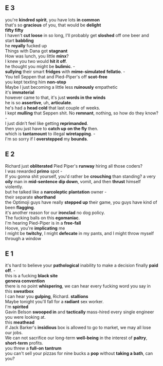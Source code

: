 ## E 3 
you're **kindred spirit**, you have lots **in common**   
that's so **gracious** of you, that would be **delight**  
**fifty fifty**  
I haven't **cut loose** in so long, I'll probably get **sloshed** off one beer and start **babbling**   
he **royally** fucked up  
Things with Dana got **stagnant**  
How was lunch, you little **minx**?  
I knew you two would **hit it off**.  
he thought you might be **bulimic**. -  
**sullying** their smart **fridges** with **mime-simulated** **fellatio**. -  
You tell Seppen that and Pied-Piper's off **scot-free**  
you kept texting him **non-stop**  
Maybe I just becoming a little less **ruinously** empathetic  
it's **immaterial**  
however came to that, it's just **words in the winds**  
he is so **assertive**, uh, **articulate**.   
he's had a **head cold** that last couple of weeks.  
I kept **mulling** that Seppen shit. No **remnant**, nothing, so how do they know? -   
I just didn’t feel like getting **reprimanded**.  
then you just have to **catch up** **on the fly** then.  
which is **tantamount** to illegal **wiretapping**. -  
I'm so sorry if I **overstepped** my **bounds**.  

## E 2 
Richard just **obliterated** Pied Piper's **runway** hiring all those coders?  
I was rewarded **primo** spot -  
If you gonna shit yourself, you'd rather be **crouching** than standing? 
a very **oily** man in **mid-sentence** **dip down**, vomit, and then **thrust** himself violently.  
but he talked like a **narcoleptic** **plantation** owner -  
their separate **shorthand**  
the Optimoji guys have really **stepped up** their game, you guys have kind of been **flagging**.  
it's another reason for our **ironclad** no dog policy.  
The fucking balls on this **egomaniac**.  
I'm hearing Pied-Piper is in a **free-fall**  
Hoove, you're **implicating** me  
I might be **twitchy**, I might **defecate** in my pants, and I might throw myself through a window  

## E 1 
it's hard to believe your **pathological** inability to make a decision finally **paid off**. -  
this is a fucking **black site**  
**geneva convention**  
there is no point **whispering**, we can hear every fucking word you say in this **sweatbox**  
I can hear you **gulping**, Richard. 
**stallions**  
Maybe tonight you'll fall for a **radiant** sex worker.  
I'm **spirited**  
Gavin Belson **swooped in** and **tactically** mass-hired every single engineer you were looking at.  
this **meathead**  
if Jack Barker's **insidious** box is allowed to go to market, we may all lose our jobs.  
We can not sacrifice our long-term **well-being** in the interest of **paltry**, **short-term** profits.  
you threw a **full-on** **tantrum**  
you can't sell your pizzas for nine bucks a **pop** without **taking a bath**, can you?  


